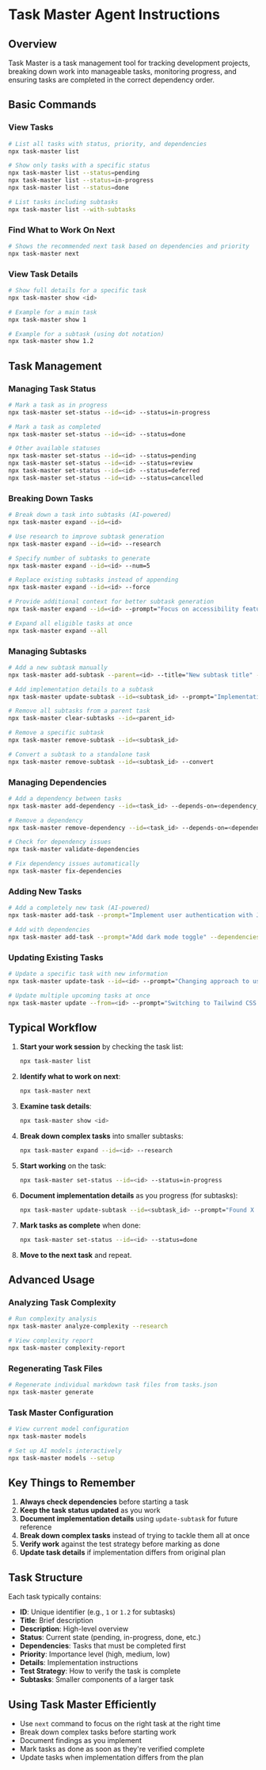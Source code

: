 # Task Master Agent Instructions

## Overview

Task Master is a task management tool for tracking development projects, breaking down work into manageable tasks, monitoring progress, and ensuring tasks are completed in the correct dependency order.

## Basic Commands

### View Tasks

```bash
# List all tasks with status, priority, and dependencies
npx task-master list

# Show only tasks with a specific status
npx task-master list --status=pending
npx task-master list --status=in-progress
npx task-master list --status=done

# List tasks including subtasks
npx task-master list --with-subtasks
```

### Find What to Work On Next

```bash
# Shows the recommended next task based on dependencies and priority
npx task-master next
```

### View Task Details

```bash
# Show full details for a specific task
npx task-master show <id>

# Example for a main task
npx task-master show 1

# Example for a subtask (using dot notation)
npx task-master show 1.2
```

## Task Management

### Managing Task Status

```bash
# Mark a task as in progress
npx task-master set-status --id=<id> --status=in-progress

# Mark a task as completed
npx task-master set-status --id=<id> --status=done

# Other available statuses
npx task-master set-status --id=<id> --status=pending
npx task-master set-status --id=<id> --status=review
npx task-master set-status --id=<id> --status=deferred
npx task-master set-status --id=<id> --status=cancelled
```

### Breaking Down Tasks

```bash
# Break down a task into subtasks (AI-powered)
npx task-master expand --id=<id>

# Use research to improve subtask generation
npx task-master expand --id=<id> --research

# Specify number of subtasks to generate
npx task-master expand --id=<id> --num=5

# Replace existing subtasks instead of appending
npx task-master expand --id=<id> --force

# Provide additional context for better subtask generation
npx task-master expand --id=<id> --prompt="Focus on accessibility features"

# Expand all eligible tasks at once
npx task-master expand --all
```

### Managing Subtasks

```bash
# Add a new subtask manually
npx task-master add-subtask --parent=<id> --title="New subtask title" --description="Subtask description"

# Add implementation details to a subtask
npx task-master update-subtask --id=<subtask_id> --prompt="Implementation findings and notes"

# Remove all subtasks from a parent task
npx task-master clear-subtasks --id=<parent_id>

# Remove a specific subtask
npx task-master remove-subtask --id=<subtask_id>

# Convert a subtask to a standalone task
npx task-master remove-subtask --id=<subtask_id> --convert
```

### Managing Dependencies

```bash
# Add a dependency between tasks
npx task-master add-dependency --id=<task_id> --depends-on=<dependency_id>

# Remove a dependency
npx task-master remove-dependency --id=<task_id> --depends-on=<dependency_id>

# Check for dependency issues
npx task-master validate-dependencies

# Fix dependency issues automatically
npx task-master fix-dependencies
```

### Adding New Tasks

```bash
# Add a completely new task (AI-powered)
npx task-master add-task --prompt="Implement user authentication with JWT" --priority=high

# Add with dependencies
npx task-master add-task --prompt="Add dark mode toggle" --dependencies=1,2
```

### Updating Existing Tasks

```bash
# Update a specific task with new information
npx task-master update-task --id=<id> --prompt="Changing approach to use React Query instead"

# Update multiple upcoming tasks at once
npx task-master update --from=<id> --prompt="Switching to Tailwind CSS from styled-components"
```

## Typical Workflow

1. **Start your work session** by checking the task list:

   ```bash
   npx task-master list
   ```

2. **Identify what to work on next**:

   ```bash
   npx task-master next
   ```

3. **Examine task details**:

   ```bash
   npx task-master show <id>
   ```

4. **Break down complex tasks** into smaller subtasks:

   ```bash
   npx task-master expand --id=<id> --research
   ```

5. **Start working** on the task:

   ```bash
   npx task-master set-status --id=<id> --status=in-progress
   ```

6. **Document implementation details** as you progress (for subtasks):

   ```bash
   npx task-master update-subtask --id=<subtask_id> --prompt="Found X approach works best because..."
   ```

7. **Mark tasks as complete** when done:

   ```bash
   npx task-master set-status --id=<id> --status=done
   ```

8. **Move to the next task** and repeat.

## Advanced Usage

### Analyzing Task Complexity

```bash
# Run complexity analysis
npx task-master analyze-complexity --research

# View complexity report
npx task-master complexity-report
```

### Regenerating Task Files

```bash
# Regenerate individual markdown task files from tasks.json
npx task-master generate
```

### Task Master Configuration

```bash
# View current model configuration
npx task-master models

# Set up AI models interactively
npx task-master models --setup
```

## Key Things to Remember

1. **Always check dependencies** before starting a task
2. **Keep the task status updated** as you work
3. **Document implementation details** using `update-subtask` for future reference
4. **Break down complex tasks** instead of trying to tackle them all at once
5. **Verify work** against the test strategy before marking as done
6. **Update task details** if implementation differs from original plan

## Task Structure

Each task typically contains:

- **ID**: Unique identifier (e.g., `1` or `1.2` for subtasks)
- **Title**: Brief description
- **Description**: High-level overview
- **Status**: Current state (pending, in-progress, done, etc.)
- **Dependencies**: Tasks that must be completed first
- **Priority**: Importance level (high, medium, low)
- **Details**: Implementation instructions
- **Test Strategy**: How to verify the task is complete
- **Subtasks**: Smaller components of a larger task

## Using Task Master Efficiently

- Use `next` command to focus on the right task at the right time
- Break down complex tasks before starting work
- Document findings as you implement
- Mark tasks as done as soon as they're verified complete
- Update tasks when implementation differs from the plan
